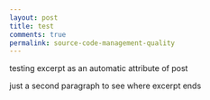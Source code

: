 ```yaml
---
layout: post
title: test
comments: true
permalink: source-code-management-quality
---
```


testing excerpt as an automatic attribute of post

just a second paragraph to see where excerpt ends
